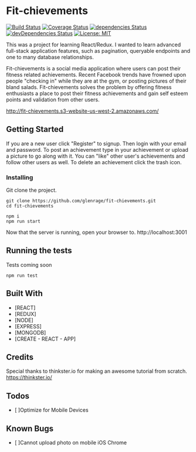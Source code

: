# Fit-chievements
[![Build Status](https://travis-ci.org/glenrage/fit-chievements.svg?branch=master)](https://travis-ci.org/glenrage/fit-chievements)
[![Coverage Status](https://coveralls.io/repos/github/glenrage/fit-chievements/badge.svg?branch=master)](https://coveralls.io/github/glenrage/fit-chievements?branch=master)
[![dependencies Status](https://david-dm.org/expressjs/express/status.svg)](https://david-dm.org/expressjs/express)
[![devDependencies Status](https://david-dm.org/expressjs/express/dev-status.svg)](https://david-dm.org/expressjs/express?type=dev)
[![License: MIT](https://img.shields.io/badge/License-MIT-yellow.svg)](https://opensource.org/licenses/MIT)


This was a project for learning React/Redux. I wanted to learn advanced full-stack application features, such as pagination, queryable endpoints and one to many database relationships.

Fit-chievements is a social media application where users can post their fitness related achievements. Recent Facebook trends have frowned upon people "checking in" while they are at the gym, or posting pictures of their bland salads. Fit-chievements solves the problem by offering fitness enthusiasts a place to post their fitness achievements and gain self esteem points and validation from other users.

http://fit-chievements.s3-website-us-west-2.amazonaws.com/

## Getting Started

If you are a new user click "Register" to signup. Then login with your email and password. To post an achievement type in your achievement or upload a picture to go along with it. You can "like" other user's achievements and follow other users as well. To delete an achievement click the trash icon.

### Installing

Git clone the project.

```
git clone https://github.com/glenrage/fit-chievements.git
cd fit-chievements

npm i
npm run start
```

Now that the server is running, open your browser to.
http://localhost:3001


## Running the tests

Tests coming soon

```
npm run test

```

## Built With
* [REACT]
* [REDUX]
* [NODE]
* [EXPRESS]
* [MONGODB]
* [CREATE - REACT - APP]

## Credits
Special thanks to thinkster.io for making an awesome tutorial from scratch.
https://thinkster.io/

## Todos
* [ ]Optimize for Mobile Devices


## Known Bugs
* [ ]Cannot upload photo on mobile iOS Chrome
